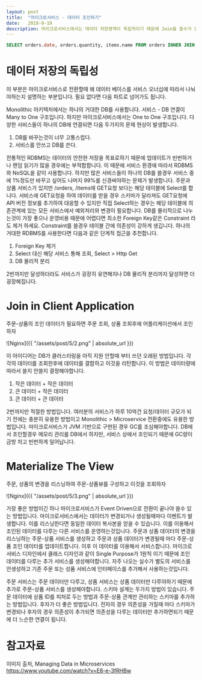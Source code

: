 ```yaml
---
layout: post
title:  "마이크로서비스 - 데이터 조인하기"
date:   2018-9-19
description: 마이크로서비스에서는 데이터 저장영역이 독립적이기 때문에 Join을 쓸수가 없습니다. 이를 해결하기 위한 방법이 두 가지 있습니다.
---
```

```SQL
SELECT orders.date, orders.quantity, items.name FROM orders INNER JOIN items ON orders.itemId = items.id
```

# 데이터 저장의 독립성
이 부분은 마이크로서비스로 전환할때 왜 데이터 베이스를 서비스 오너십에 따라서 나눠야하는지 설명하는 부분입니다. 필요 없다면 다음 파트로 넘어가도 됩니다.

Monolithic 아키텍처에서는 하나의 거대한 DB를 사용합니다. 서비스 - DB 연결이 Many to One 구조입니다. 하지만 마이크로서비스에서는 One to One 구조입니다. 다양한 서비스들이 하나의 DB에 연결되면 다음 두가지의 문제 현상이 발생합니다.

1. DB를 바꾸는것이 너무 고통스럽다.
2. 서비스를 안쓰고 DB를 쓴다.

전통적인 RDBMS는 데이터의 안전한 저장을 목표로하기 때문에 업데이트가 빈번하거나 랜덤 읽기가 많을 경우에는 부적합합니다. 이 때문에 서비스 환경에 따라서 RDBMS와 NoSQL을 같이 사용합니다. 하지만 많은 서비스들이 하나의 DB를 쓸경우 서비스 중에 1%정도만 바꾸고 싶어도 나머지 99%를 신경써야하는 문제가 발생합니다. 주문과 상품 서비스가 있지만 /orders, /items에 GET요청 보다는 해당 테이블에 Select를 합니다. 서비스에 GET요청을 하여 데이터를 받을 경우 스키마가 달라져도 GET요청에 API 버전 정보를 추가하여 대응할 수 있지만 직접 Select하는 경우는 해당 테이블에 의존관계에 있는 모든 서비스에서 예외처리와 변경이 필요합니다. DB를 물리적으로 나누는것이 가장 좋으나 운영비용 때문에 어렵다면 최소한 Foreign Key같은 Constraint 라도 제거 하세요. Constraint를 쓸경우 테이블 간에 의존성이 강하게 생깁니다. 하나의 거대한 RDBMS를 사용한다면 다음과 같은 단계적 접근을 추천합니다.

1. Foreign Key 제거
2. Select 대신 해당 서비스 통해 조회, Select > Http Get
3. DB 물리적 분리

2번까지만 달성하더라도 서비스가 굉장히 유연해지나 DB 물리적 분리까지 달성하면 더 굉장해집니다.

# Join in Client Application
주문-상품의 조인 데이터가 필요하면 주문 조회, 상품 조회후에 어플리케이션에서 조인하자

![Nginx]({{ "/assets/post/5/2.png" | absolute_url }})

이 아이디어는 DB가 클러스터링을 아직 지원 안할때 부터 쓰던 오래된 방법입니다. 각각의 데이터를 조회한후에 데이터를 결합하고 이것을 리턴합니다. 이 방법은 데이터량에 따라서 쓸지 안쓸지 결정해야합니다.

1. 작은 데이터 + 작은 데이터
2. 큰 데이터 + 작은 데이터
3. 큰 데이터 + 큰 데이터

2번까지만 적절한 방법입니다. 여러분의 서비스가 하루 10억건 요청/데이터 규모가 되기 전에는 충분히 유용한 방법이고 Monolithic > Microservice 전환중에도 유용한 방법입니다. 마이크로서비스가 JVM 기반으로 구현된 경우 GC를 조심해야합니다. DB에서 조인할경우 메모리 관리를 DB에서 하지만, 서비스 상에서 조인되기 때문에 GC량이 금방 차고 빈번하게 일어납니다.

# Materialize The View
주문, 상품의 변경을 리스닝하여 주문-상품뷰를 구성하고 이것을 조회하자

![Nginx]({{ "/assets/post/5/3.png" | absolute_url }})

가장 좋은 방법이긴 하나 마이크로서비스가 Event Driven으로 전환이 끝나야 쓸수 있는 방법입니다. 마이크로서비스에서는 데이터가 변경되거나 생성될때마다 이벤트가 발생합니다. 이를 리스닝한다면 동일한 데이터 복사본을 얻을 수 있습니다. 이를 이용해서 조인된 데이터를 다루는 다른 서비스를 운영하는것입니다. 주문과 상품 데이터의 변경을 리스닝하는 주문-상품 서비스를 생성하고 주문과 상품 데이터가 변경될때 마다 주문-상품 조인 데이터를 업데이트합니다. 이후 이 데이터를 이용해서 서비스합니다. 마이크로서비스 디자인에서 클래스 디자인과 같이 Single Purpose가 1원칙 이기 때문에 조인 데이터를 다루는 추가 서비스를 생성해야합니다. 자주 나오는 실수가 별도의 서비스를 안생성하고 기존 주문 또는 성품 서비스에 인터페이스를 추가해서 사용하는것입니다.

주문 서비스는 주문 데이터만 다루고, 상품 서비스는 상품 데이터만 다루야하기 때문에 추가로 주문-상품 서비스를 생성해야합니다. 스키마 설계는 두가지 방법이 있습니다. 주문 데이터에 상품 ID를 피처로 두는 방법과 주문-상품 관계만 관리하는 스키마를 추가하는 방법입니다. 후자가 더 좋은 방법입니다. 전자의 경우 의존성을 가질때 마다 스키마가 변경되나 후자의 경우 의존성이 추가되면 의존성을 다루는 데이터만 추가하면되기 때문에 더 느슨한 연결이 됩니다.

# 참고자료

이미지 출처, Managing Data in Microservices <https://www.youtube.com/watch?v=E8-e-3fRHBw>
